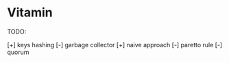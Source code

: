 # Vitamin

TODO:

[+] keys hashing
[-] garbage collector
	[+] naive approach
	[-] paretto rule
[-] quorum